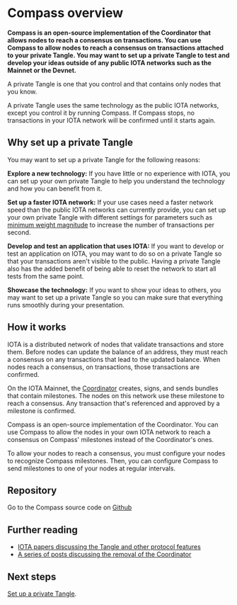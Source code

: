 # Compass overview

**Compass is an open-source implementation of the Coordinator that allows nodes to reach a consensus on transactions. You can use Compass to allow nodes to reach a consensus on transactions attached to your private Tangle. You may want to set up a private Tangle to test and develop your ideas outside of any public IOTA networks such as the Mainnet or the Devnet.**

A private Tangle is one that you control and that contains only nodes that you know.

A private Tangle uses the same technology as the public IOTA networks, except you control it by running Compass. If Compass stops, no transactions in your IOTA network will be confirmed until it starts again.

## Why set up a private Tangle

You may want to set up a private Tangle for the following reasons:

**Explore a new technology:** If you have little or no experience with IOTA, you can set up your own private Tangle to help you understand the technology and how you can benefit from it.

**Set up a faster IOTA network:** If your use cases need a faster network speed than the public IOTA networks can currently provide, you can set up your own private Tangle with different settings for parameters such as [minimum weight magnitude](root://iota-basics/0.1/concepts/minimum-weight-magnitude.md) to increase the number of transactions per second.

**Develop and test an application that uses IOTA:** If you want to develop or test an application on IOTA, you may want to do so on a private Tangle so that your transactions aren't visible to the public. Having a private Tangle also has the added benefit of being able to reset the network to start all tests from the same point.

**Showcase the technology:** If you want to show your ideas to others, you may want to set up a private Tangle so you can make sure that everything runs smoothly during your presentation.

## How it works

IOTA is a distributed network of nodes that validate transactions and store them. Before nodes can update the balance of an address, they must reach a consensus on any transactions that lead to the updated balance. When nodes reach a consensus, on transactions, those transactions are confirmed.

On the IOTA Mainnet, the [Coordinator](root://the-tangle/0.1/concepts/the-coordinator.md) creates, signs, and sends bundles that contain milestones. The nodes on this network use these milestone to reach a consensus. Any transaction that's referenced and approved by a milestone is confirmed.

Compass is an open-source implementation of the Coordinator. You can use Compass to allow the nodes in your own IOTA network to reach a consensus on Compass' milestones instead of the Coordinator's ones.

To allow your nodes to reach a consensus, you must configure your nodes to recognize Compass milestones. Then, you can configure Compass to send milestones to one of your nodes at regular intervals.

## Repository

Go to the Compass source code on [Github](https://github.com/iotaledger/compass)

## Further reading 

- [IOTA papers discussing the Tangle and other protocol features](https://www.iota.org/research/academic-papers)
- [A series of posts discussing the removal of the Coordinator](https://blog.iota.org/coordinator-part-1-the-path-to-coordicide-ee4148a8db08)

## Next steps

[Set up a private Tangle](../how-to-guides/set-up-a-private-tangle.md).
